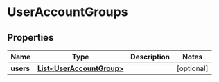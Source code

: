

# UserAccountGroups


## Properties

| Name | Type | Description | Notes |
|------------ | ------------- | ------------- | -------------|
|**users** | [**List&lt;UserAccountGroup&gt;**](UserAccountGroup.md) |  |  [optional] |



